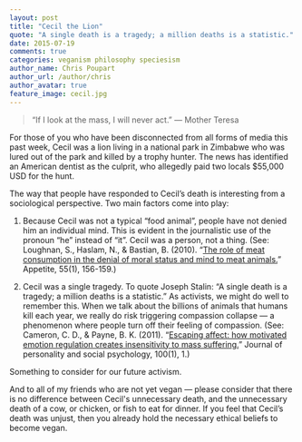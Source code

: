 ```yaml
---
layout: post
title: "Cecil the Lion"
quote: "A single death is a tragedy; a million deaths is a statistic."
date: 2015-07-19
comments: true
categories: veganism philosophy speciesism 
author_name: Chris Poupart
author_url: /author/chris
author_avatar: true
feature_image: cecil.jpg
---
```


> “If I look at the mass, I will never act.” — Mother Teresa

For those of you who have been disconnected from all forms of media this past week, Cecil was a lion living in a national park in Zimbabwe who was lured out of the park and killed by a trophy hunter. The news has identified an American dentist as the culprit, who allegedly paid two locals $55,000 USD for the hunt.

The way that people have responded to Cecil’s death is interesting from a sociological perspective. Two main factors come into play:

1. Because Cecil was not a typical “food animal”, people have not denied him an individual mind. This is evident in the journalistic use of the pronoun “he” instead of “it”. Cecil was a person, not a thing. (See: Loughnan, S., Haslam, N., & Bastian, B. (2010). “[The role of meat consumption in the denial of moral status and mind to meat animals.](http://www.sciencedirect.com/science/article/pii/S0195666310003648)” Appetite, 55(1), 156-159.)

2. Cecil was a single tragedy. To quote Joseph Stalin: “A single death is a tragedy; a million deaths is a statistic.” As activists, we might do well to remember this. When we talk about the billions of animals that humans kill each year, we really do risk triggering compassion collapse — a phenomenon where people turn off their feeling of compassion. (See: Cameron, C. D., & Payne, B. K. (2011). “[Escaping affect: how motivated emotion regulation creates insensitivity to mass suffering.](http://psycnet.apa.org/journals/psp/100/1/1/)” Journal of personality and social psychology, 100(1), 1.)

Something to consider for our future activism.

And to all of my friends who are not yet vegan — please consider that there is no difference between Cecil's unnecessary death, and the unnecessary death of a cow, or chicken, or fish to eat for dinner. If you feel that Cecil’s death was unjust, then you already hold the necessary ethical beliefs to become vegan.
